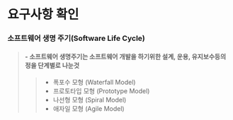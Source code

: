 # 요구사항 확인

 ### 소프트웨어 생명 주기(Software Life Cycle) 
> #### - 소프트웨어 생명주기는 소프트웨어 개발을 하기위한 설계, 운용, 유지보수등의 정을 단계별로 나눈것 
>> - 폭포수 모형 (Waterfall Model)
>> - 프로토타입 모형 (Prototype Model)
>> - 나선형 모형 (Spiral Model)
>> - 애자일 모형 (Agile Model)


